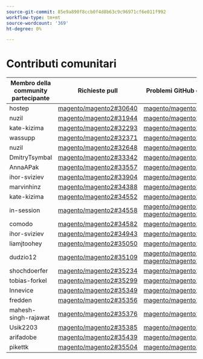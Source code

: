 ```yaml
---
source-git-commit: 85e9a890f8ccb0f4d8b63c9c96971cf6e011f992
workflow-type: tm+mt
source-wordcount: '369'
ht-degree: 0%

---
```

# Contributi comunitari

| Membro della community partecipante | Richieste pull | Problemi GitHub correlati |
| ------- | ------- | ------- |
| hostep | [magento/magento2#30640](https://github.com/magento/magento2/pull/30640) | [magento/magento2#30607](https://github.com/magento/magento2/issues/30607) |
| nuzil | [magento/magento2#31944](https://github.com/magento/magento2/pull/31944) | [magento/magento2#31947](https://github.com/magento/magento2/issues/31947) |
| kate-kizima | [magento/magento2#32293](https://github.com/magento/magento2/pull/32293) | [magento/magento2#32378](https://github.com/magento/magento2/issues/32378) |
| wassupp | [magento/magento2#32371](https://github.com/magento/magento2/pull/32371) | [magento/magento2#33767](https://github.com/magento/magento2/issues/33767) |
| nuzil | [magento/magento2#32648](https://github.com/magento/magento2/pull/32648) | [magento/magento2#32649](https://github.com/magento/magento2/issues/32649) |
| DmitryTsymbal | [magento/magento2#33342](https://github.com/magento/magento2/pull/33342) | [magento/magento2#33344](https://github.com/magento/magento2/issues/33344) |
| AnnaAPak | [magento/magento2#33557](https://github.com/magento/magento2/pull/33557) | [magento/magento2#33692](https://github.com/magento/magento2/issues/33692) |
| ihor-sviziev | [magento/magento2#33904](https://github.com/magento/magento2/pull/33904) | [magento/magento2#33929](https://github.com/magento/magento2/issues/33929) |
| marvinhinz | [magento/magento2#34388](https://github.com/magento/magento2/pull/34388) | [magento/magento2#35150](https://github.com/magento/magento2/issues/35150) |
| kate-kizima | [magento/magento2#34552](https://github.com/magento/magento2/pull/34552) | [magento/magento2#34631](https://github.com/magento/magento2/issues/34631) |
| in-session | [magento/magento2#34558](https://github.com/magento/magento2/pull/34558) | [magento/magento2#34563](https://github.com/magento/magento2/issues/34563) [magento/magento2#34595](https://github.com/magento/magento2/issues/34595) |
| comodo | [magento/magento2#34582](https://github.com/magento/magento2/pull/34582) | [magento/magento2#34988](https://github.com/magento/magento2/issues/34988) |
| ihor-sviziev | [magento/magento2#34943](https://github.com/magento/magento2/pull/34943) | [magento/magento2#34942](https://github.com/magento/magento2/issues/34942) |
| liamjtoohey | [magento/magento2#35050](https://github.com/magento/magento2/pull/35050) | [magento/magento2#35180](https://github.com/magento/magento2/issues/35180) |
| dudzio12 | [magento/magento2#35109](https://github.com/magento/magento2/pull/35109) | [magento/magento2#35108](https://github.com/magento/magento2/issues/35108) [magento/magento2#35128](https://github.com/magento/magento2/issues/35128) |
| shochdoerfer | [magento/magento2#35234](https://github.com/magento/magento2/pull/35234) | [magento/magento2#35315](https://github.com/magento/magento2/issues/35315) |
| tobias-forkel | [magento/magento2#35299](https://github.com/magento/magento2/pull/35299) | [magento/magento2#35458](https://github.com/magento/magento2/issues/35458) |
| Innevice | [magento/magento2#35349](https://github.com/magento/magento2/pull/35349) | [magento/magento2#35480](https://github.com/magento/magento2/issues/35480) |
| fredden | [magento/magento2#35356](https://github.com/magento/magento2/pull/35356) | [magento/magento2#35587](https://github.com/magento/magento2/issues/35587) |
| mahesh-singh-rajawat | [magento/magento2#35376](https://github.com/magento/magento2/pull/35376) | [magento/magento2#35204](https://github.com/magento/magento2/issues/35204) |
| Usik2203 | [magento/magento2#35385](https://github.com/magento/magento2/pull/35385) | [magento/magento2#35386](https://github.com/magento/magento2/issues/35386) |
| arifadobe | [magento/magento2#35439](https://github.com/magento/magento2/pull/35439) | [magento/magento2#35506](https://github.com/magento/magento2/issues/35506) |
| pikettk | [magento/magento2#35504](https://github.com/magento/magento2/pull/35504) | [magento/magento2#35505](https://github.com/magento/magento2/issues/35505) |
